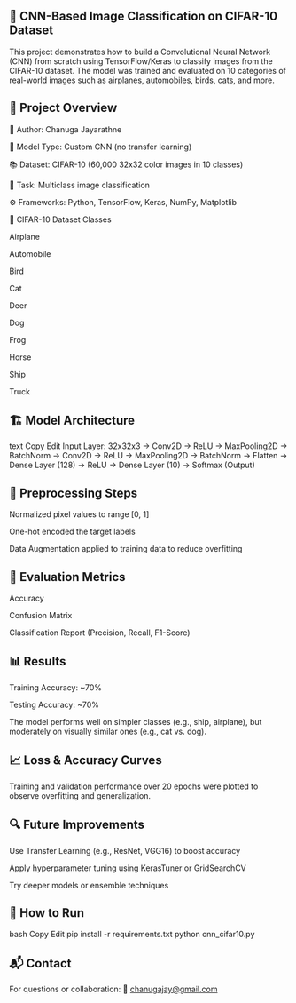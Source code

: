 ## 🧠 CNN-Based Image Classification on CIFAR-10 Dataset

This project demonstrates how to build a Convolutional Neural Network (CNN) from scratch using TensorFlow/Keras to classify images from the CIFAR-10 dataset. The model was trained and evaluated on 10 categories of real-world images such as airplanes, automobiles, birds, cats, and more.

## 📌 Project Overview

🧑 Author: Chanuga Jayarathne

🧪 Model Type: Custom CNN (no transfer learning)

📚 Dataset: CIFAR-10 (60,000 32x32 color images in 10 classes)

🧠 Task: Multiclass image classification

⚙️ Frameworks: Python, TensorFlow, Keras, NumPy, Matplotlib

📁 CIFAR-10 Dataset Classes

Airplane

Automobile

Bird

Cat

Deer

Dog

Frog

Horse

Ship

Truck

## 🏗️ Model Architecture

text
Copy
Edit
Input Layer: 32x32x3
→ Conv2D → ReLU → MaxPooling2D → BatchNorm
→ Conv2D → ReLU → MaxPooling2D → BatchNorm
→ Flatten
→ Dense Layer (128) → ReLU
→ Dense Layer (10) → Softmax (Output)

## 🧼 Preprocessing Steps

Normalized pixel values to range [0, 1]

One-hot encoded the target labels

Data Augmentation applied to training data to reduce overfitting

## 🎯 Evaluation Metrics

Accuracy

Confusion Matrix

Classification Report (Precision, Recall, F1-Score)

## 📊 Results

Training Accuracy: ~70%

Testing Accuracy: ~70%

The model performs well on simpler classes (e.g., ship, airplane), but moderately on visually similar ones (e.g., cat vs. dog).

## 📈 Loss & Accuracy Curves

Training and validation performance over 20 epochs were plotted to observe overfitting and generalization.

## 🔍 Future Improvements

Use Transfer Learning (e.g., ResNet, VGG16) to boost accuracy

Apply hyperparameter tuning using KerasTuner or GridSearchCV

Try deeper models or ensemble techniques

## 🚀 How to Run

bash
Copy
Edit
pip install -r requirements.txt
python cnn_cifar10.py

## 📬 Contact

For questions or collaboration:
📧 chanugajay@gmail.com
